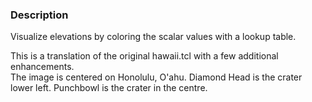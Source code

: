 ### Description
Visualize elevations by coloring the scalar values with a lookup table.

This is a translation of the original hawaii.tcl with a few additional enhancements.  
The image is centered on Honolulu, O'ahu.
Diamond Head is the crater lower left. Punchbowl is the crater in the centre.
